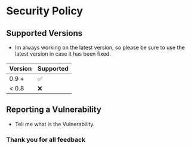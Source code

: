# Security Policy

## Supported Versions

- Im always working on the latest version, so please be sure to use the latest version in case it has been fixed.

| Version | Supported          |
| ------- | ------------------ |
| 0.9 +   | :white_check_mark: |
| < 0.8   | :x:                |

## Reporting a Vulnerability

- Tell me what is the Vulnerability.

### Thank you for all feedback
